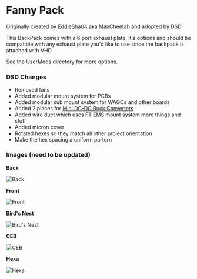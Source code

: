 # Fanny Pack

Originally created by [EddieSha04](https://github.com/EddieSha04) aka [ManCheetah](https://www.printables.com/@EddieSha_454383) and adopted by DSD


This BackPack comes with a 6 port exhaust plate, it's options and should be compatible with any exhaust plate you'd like to use since the backpack is attached with VHD.

See the UserMods directory for more options.

### DSD Changes

- Removed fans
- Added modular mount system for PCBs
- Added modular sub mount system for WAGOs and other boards
- Added 2 places for [Mini DC-DC Buck Converters](https://www.aliexpress.com/item/32729546380.html)
- Added wire duct which uses [FT EMS](https://www.printables.com/model/558357-ft-ems-mounts-repository) mount system more things and stuff
- Added micron cover
- Rotated hexes so they match all other project orientation
- Make the hex spacing a uniform partern


### Images (need to be updated)

**Back**

![Back](media/FannyPack_Assembled_Back.png)


**Front**

![Front](media/FannyPack_Assembled_Front.png)


**Bird's Nest**

![Bird's Nest](media/FannyPack_BirdsNest.png)


**CEB**

![CEB](media/FannyPack_CEB.png)


**Hexa**

![Hexa](media/FannyPack_Hexa.png)
